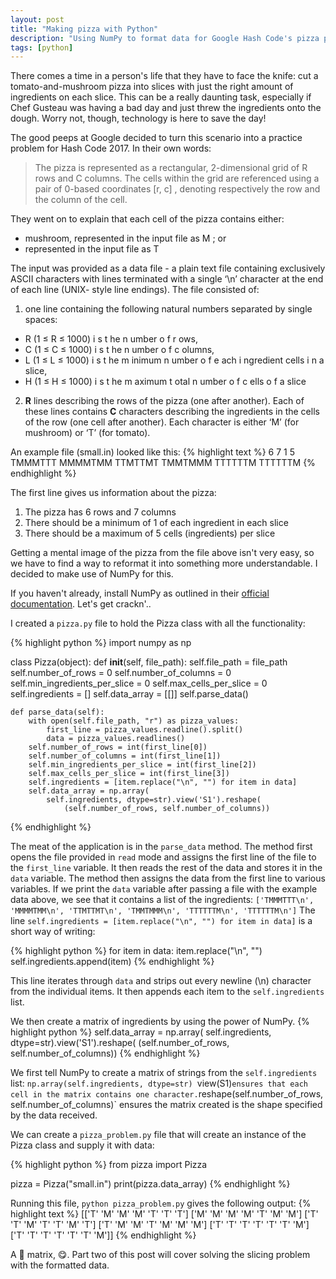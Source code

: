 ```yaml
---
layout: post
title: "Making pizza with Python"
description: "Using NumPy to format data for Google Hash Code's pizza problem."
tags: [python]
---
```


There comes a time in a person's life that they have to face the knife: cut a tomato-and-mushroom pizza into slices with just the right amount of ingredients on each slice. This can be a really daunting task, especially if Chef Gusteau was having a bad day and just threw the ingredients onto the dough. Worry not, though, technology is here to save the day!

The good peeps at Google decided to turn this scenario into a practice problem for Hash Code 2017. In their own words:

> The pizza is represented as a rectangular, 2-dimensional grid of R rows and C columns. The cells within the grid are referenced using a pair of 0-based coordinates [r, c] , denoting respectively the row and the column of the cell.

They went on to explain that each cell of the pizza contains either:
* mushroom, represented in the input file as M ; or
* represented in the input file as T

The input was provided as a data file - a plain text file containing exclusively ASCII characters with lines terminated with a single ‘\n’ character at the end of each line (UNIX- style line endings). The file consisted of:

1. one line containing the following natural numbers separated by single spaces:
* R (1 ≤ R ≤ 1000) i s t he n umber o f r ows,
* C (1 ≤ C ≤ 1000) i s t he n umber o f c olumns,
* L (1 ≤ L ≤ 1000) i s t he m inimum n umber o f e ach i ngredient cells i n a slice,
* H (1 ≤ H ≤ 1000) i s t he m aximum t otal n umber o f c ells o f a slice
2. **R** lines describing the rows of the pizza (one after another). Each of these lines contains **C** characters describing the ingredients in the cells of the row (one cell after another). Each character is either ‘M’ (for mushroom) or ‘T’ (for tomato).

An example file (small.in) looked like this:
{% highlight text %}
6 7 1 5
TMMMTTT
MMMMTMM
TTMTTMT
TMMTMMM
TTTTTTM
TTTTTTM
{% endhighlight %}

The first line gives us information about the pizza:
1. The pizza has 6 rows and 7 columns
2. There should be a minimum of 1 of each ingredient in each slice
3. There should be a maximum of 5 cells (ingredients) per slice

Getting a mental image of the pizza from the file above isn't very easy, so we have to find a way to reformat it into something more understandable. I decided to make use of NumPy for this.

If you haven't already, install NumPy as outlined in their [official documentation](http://www.numpy.org/). Let's get crackn'..

I created a `pizza.py` file to hold the Pizza class with all the functionality:

{% highlight python %}
import numpy as np


class Pizza(object):
    def __init__(self, file_path):
        self.file_path = file_path
        self.number_of_rows = 0
        self.number_of_columns = 0
        self.min_ingredients_per_slice = 0
        self.max_cells_per_slice = 0
        self.ingredients = []
        self.data_array = [[]]
        self.parse_data()

    def parse_data(self):
        with open(self.file_path, "r") as pizza_values:
            first_line = pizza_values.readline().split()
            data = pizza_values.readlines()
        self.number_of_rows = int(first_line[0])
        self.number_of_columns = int(first_line[1])
        self.min_ingredients_per_slice = int(first_line[2])
        self.max_cells_per_slice = int(first_line[3])
        self.ingredients = [item.replace("\n", "") for item in data]
        self.data_array = np.array(
            self.ingredients, dtype=str).view('S1').reshape(
                (self.number_of_rows, self.number_of_columns))
{% endhighlight %}

The meat of the application is in the `parse_data` method. The method first opens the file provided in `read` mode and assigns the first line of the file to the `first_line` variable. It then reads the rest of the data and stores it in the `data` variable. The method then assigns the data from the first line to various variables.
If we print the `data` variable after passing a file with the example data above, we see that it contains a list of the ingredients:
`['TMMMTTT\n', 'MMMMTMM\n', 'TTMTTMT\n', 'TMMTMMM\n', 'TTTTTTM\n', 'TTTTTTM\n']`
The line `self.ingredients = [item.replace("\n", "") for item in data]` is a short way of writing:

{% highlight python %}
for item in data:
    item.replace("\n", "")
    self.ingredients.append(item)
{% endhighlight %}

This line iterates through `data` and strips out every newline (\n) character from the individual items. It then appends each item to the `self.ingredients` list.

We then create a matrix of ingredients by using the power of NumPy.
{% highlight python %}
self.data_array = np.array(
        self.ingredients, dtype=str).view('S1').reshape(
            (self.number_of_rows, self.number_of_columns))
{% endhighlight %}

We first tell NumPy to create a matrix of strings from the `self.ingredients` list: `np.array(self.ingredients, dtype=str)
`view(S1)` ensures that each cell in the matrix contains one character. `reshape(self.number_of_rows, self.number_of_columns)` ensures the matrix created is the shape specified by the data received.

We can create a `pizza_problem.py` file that will create an instance of the Pizza class and supply it with data:

{% highlight python %}
from pizza import Pizza

pizza = Pizza("small.in")
print(pizza.data_array)
{% endhighlight %}

Running this file, `python pizza_problem.py` gives the following output:
{% highlight text %}
[['T' 'M' 'M' 'M' 'T' 'T' 'T']
 ['M' 'M' 'M' 'M' 'T' 'M' 'M']
 ['T' 'T' 'M' 'T' 'T' 'M' 'T']
 ['T' 'M' 'M' 'T' 'M' 'M' 'M']
 ['T' 'T' 'T' 'T' 'T' 'T' 'M']
 ['T' 'T' 'T' 'T' 'T' 'T' 'M']]
{% endhighlight %}

A :pizza: matrix, :yum:. Part two of this post will cover solving the slicing problem with the formatted data.
